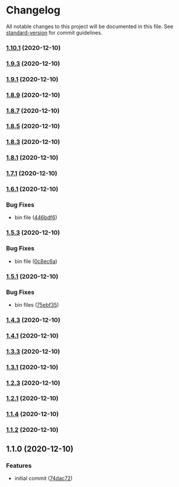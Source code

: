 # Changelog

All notable changes to this project will be documented in this file. See [standard-version](https://github.com/conventional-changelog/standard-version) for commit guidelines.

### [1.10.1](https://github.com/YOUR_GITHUB_USER_NAME/gitmate/compare/v1.9.3...v1.10.1) (2020-12-10)

### [1.9.3](https://github.com/YOUR_GITHUB_USER_NAME/gitmate/compare/v1.9.1...v1.9.3) (2020-12-10)

### [1.9.1](https://github.com/YOUR_GITHUB_USER_NAME/gitmate/compare/v1.8.9...v1.9.1) (2020-12-10)

### [1.8.9](https://github.com/YOUR_GITHUB_USER_NAME/gitmate/compare/v1.8.7...v1.8.9) (2020-12-10)

### [1.8.7](https://github.com/YOUR_GITHUB_USER_NAME/gitmate/compare/v1.8.5...v1.8.7) (2020-12-10)

### [1.8.5](https://github.com/YOUR_GITHUB_USER_NAME/gitmate/compare/v1.8.3...v1.8.5) (2020-12-10)

### [1.8.3](https://github.com/YOUR_GITHUB_USER_NAME/gitmate/compare/v1.8.1...v1.8.3) (2020-12-10)

### [1.8.1](https://github.com/YOUR_GITHUB_USER_NAME/gitmate/compare/v1.7.1...v1.8.1) (2020-12-10)

### [1.7.1](https://github.com/YOUR_GITHUB_USER_NAME/gitmate/compare/v1.6.1...v1.7.1) (2020-12-10)

### [1.6.1](https://github.com/YOUR_GITHUB_USER_NAME/gitmate/compare/v1.5.3...v1.6.1) (2020-12-10)


### Bug Fixes

* bin file ([446bdf6](https://github.com/YOUR_GITHUB_USER_NAME/gitmate/commit/446bdf62d5ea85351c29ca524bec59c7f49188e6))

### [1.5.3](https://github.com/YOUR_GITHUB_USER_NAME/gitmate/compare/v1.5.1...v1.5.3) (2020-12-10)


### Bug Fixes

* bin file ([0c8ec6a](https://github.com/YOUR_GITHUB_USER_NAME/gitmate/commit/0c8ec6a1312fa0c557ad7636715a693c0b664faf))

### [1.5.1](https://github.com/YOUR_GITHUB_USER_NAME/gitmate/compare/v1.4.3...v1.5.1) (2020-12-10)


### Bug Fixes

* bin files ([75ebf35](https://github.com/YOUR_GITHUB_USER_NAME/gitmate/commit/75ebf3542e66b69ea7db0bce79ff39f77e59220d))

### [1.4.3](https://github.com/YOUR_GITHUB_USER_NAME/gitmate/compare/v1.4.1...v1.4.3) (2020-12-10)

### [1.4.1](https://github.com/YOUR_GITHUB_USER_NAME/gitmate/compare/v1.3.3...v1.4.1) (2020-12-10)

### [1.3.3](https://github.com/YOUR_GITHUB_USER_NAME/gitmate/compare/v1.3.1...v1.3.3) (2020-12-10)

### [1.3.1](https://github.com/YOUR_GITHUB_USER_NAME/gitmate/compare/v1.2.3...v1.3.1) (2020-12-10)

### [1.2.3](https://github.com/YOUR_GITHUB_USER_NAME/gitmate/compare/v1.2.1...v1.2.3) (2020-12-10)

### [1.2.1](https://github.com/YOUR_GITHUB_USER_NAME/gitmate/compare/v1.1.4...v1.2.1) (2020-12-10)

### [1.1.4](https://github.com/YOUR_GITHUB_USER_NAME/gitmate/compare/v1.1.2...v1.1.4) (2020-12-10)

### [1.1.2](https://github.com/YOUR_GITHUB_USER_NAME/gitmate/compare/v1.1.0...v1.1.2) (2020-12-10)

## 1.1.0 (2020-12-10)


### Features

* initial commit ([74dac72](https://github.com/YOUR_GITHUB_USER_NAME/gitmate/commit/74dac724c9f63549b6f7e760b150fa5d9622c83d))
